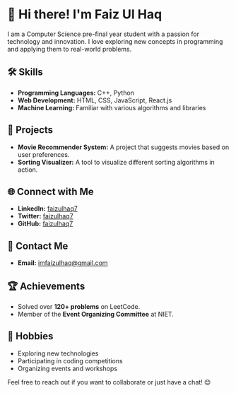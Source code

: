 # 👋 Hi there! I'm Faiz Ul Haq

I am a Computer Science pre-final year student with a passion for technology and innovation. I love exploring new concepts in programming and applying them to real-world problems.

## 🛠️ Skills
- **Programming Languages:** C++, Python
- **Web Development:** HTML, CSS, JavaScript, React.js
- **Machine Learning:** Familiar with various algorithms and libraries

## 📂 Projects
- **Movie Recommender System:** A project that suggests movies based on user preferences.
- **Sorting Visualizer:** A tool to visualize different sorting algorithms in action.

## 🌐 Connect with Me
- **LinkedIn:** [faizulhaq7](https://www.linkedin.com/in/faizulhaq7)
- **Twitter:** [faizulhaq7](https://twitter.com/faizulhaq7)
- **GitHub:** [faizulhaq7](https://github.com/faizulhaq7)

## 📧 Contact Me
- **Email:** [imfaizulhaq@gmail.com](mailto:imfaizulhaq@gmail.com)

## 🏆 Achievements
- Solved over **120+ problems** on LeetCode.
- Member of the **Event Organizing Committee** at NIET.

## 🎯 Hobbies
- Exploring new technologies
- Participating in coding competitions
- Organizing events and workshops

Feel free to reach out if you want to collaborate or just have a chat! 😊
